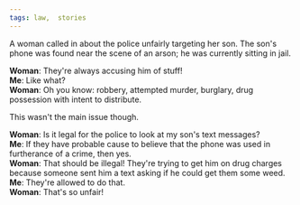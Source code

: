 ```yaml
---
tags: law,  stories
---
```


A woman called in about the police unfairly targeting her son. The son's phone was found near the scene of an arson; he was currently sitting in jail.

**Woman**: They're always accusing him of stuff!<br />
**Me**: Like what?<br />
**Woman**: Oh you know: robbery, attempted murder, burglary, drug possession with intent to distribute.

This wasn't the main issue though.

**Woman**: Is it legal for the police to look at my son's text messages?<br />
**Me**: If they have probable cause to believe that the phone was used in furtherance of a crime, then yes.<br />
**Woman**: That should be illegal! They're trying to get him on drug charges because someone sent him a text asking if he could get them some weed.<br />
**Me**: They're allowed to do that.<br />
**Woman**: That's so unfair!<br />
